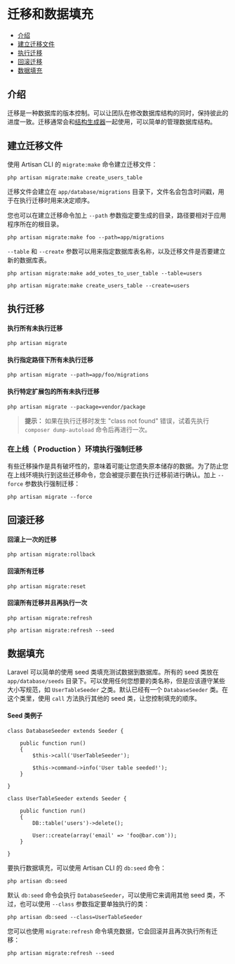 # 迁移和数据填充

- [介绍](#introduction)
- [建立迁移文件](#creating-migrations)
- [执行迁移](#running-migrations)
- [回滚迁移](#rolling-back-migrations)
- [数据填充](#database-seeding)

<a name="introduction"></a>
## 介绍

迁移是一种数据库的版本控制。可以让团队在修改数据库结构的同时，保持彼此的进度一致。迁移通常会和[结构生成器](/docs/4.2/schema)一起使用，可以简单的管理数据库结构。

<a name="creating-migrations"></a>
## 建立迁移文件

使用 Artisan CLI 的 `migrate:make` 命令建立迁移文件：

	php artisan migrate:make create_users_table

迁移文件会建立在 `app/database/migrations` 目录下，文件名会包含时间戳，用于在执行迁移时用来决定顺序。

您也可以在建立迁移命令加上 `--path` 参数指定要生成的目录，路径要相对于应用程序所在的根目录。

	php artisan migrate:make foo --path=app/migrations

`--table` 和 `--create` 参数可以用来指定数据库表名称，以及迁移文件是否要建立新的数据库表。

	php artisan migrate:make add_votes_to_user_table --table=users

	php artisan migrate:make create_users_table --create=users

<a name="running-migrations"></a>
## 执行迁移

#### 执行所有未执行迁移

	php artisan migrate

#### 执行指定路径下所有未执行迁移

	php artisan migrate --path=app/foo/migrations

#### 执行特定扩展包的所有未执行迁移

	php artisan migrate --package=vendor/package

> **提示：** 如果在执行迁移时发生 "class not found"  错误，试着先执行 `composer dump-autoload`  命令后再进行一次。

### 在上线（ Production ）环境执行强制迁移

有些迁移操作是具有破坏性的，意味着可能让您遗失原本储存的数据。为了防止您在上线环境执行到这些迁移命令，您会被提示要在执行迁移前进行确认。加上 `--force` 参数执行强制迁移：

	php artisan migrate --force

<a name="rolling-back-migrations"></a>
## 回滚迁移

#### 回滚上一次的迁移

	php artisan migrate:rollback

#### 回滚所有迁移

	php artisan migrate:reset

#### 回滚所有迁移并且再执行一次

	php artisan migrate:refresh

	php artisan migrate:refresh --seed

<a name="database-seeding"></a>
## 数据填充

Laravel 可以简单的使用 seed 类填充测试数据到数据库。所有的 seed 类放在 `app/database/seeds` 目录下。可以使用任何您想要的类名称，但是应该遵守某些大小写规范，如 `UserTableSeeder` 之类。默认已经有一个 `DatabaseSeeder` 类。在这个类里，使用 `call` 方法执行其他的 seed 类，让您控制填充的顺序。

#### Seed 类例子

	class DatabaseSeeder extends Seeder {

		public function run()
		{
			$this->call('UserTableSeeder');

			$this->command->info('User table seeded!');
		}

	}

	class UserTableSeeder extends Seeder {

		public function run()
		{
			DB::table('users')->delete();

			User::create(array('email' => 'foo@bar.com'));
		}

	}

要执行数据填充，可以使用 Artisan CLI 的 `db:seed` 命令：

	php artisan db:seed

默认 `db:seed` 命令会执行 `DatabaseSeeder`，可以使用它来调用其他 seed 类，不过，也可以使用 `--class` 参数指定要单独执行的类：

	php artisan db:seed --class=UserTableSeeder

您可以也使用 `migrate:refresh` 命令填充数据，它会回滚并且再次执行所有迁移：

	php artisan migrate:refresh --seed
